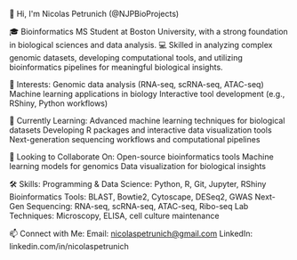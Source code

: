 👋 Hi, I'm Nicolas Petrunich (@NJPBioProjects)

🎓 Bioinformatics MS Student at Boston University, with a strong foundation in biological sciences and data analysis.
💻 Skilled in analyzing complex genomic datasets, developing computational tools, and utilizing bioinformatics pipelines for meaningful biological insights.

👀 Interests:
Genomic data analysis (RNA-seq, scRNA-seq, ATAC-seq)
Machine learning applications in biology
Interactive tool development (e.g., RShiny, Python workflows)

🌱 Currently Learning:
Advanced machine learning techniques for biological datasets
Developing R packages and interactive data visualization tools
Next-generation sequencing workflows and computational pipelines

💼 Looking to Collaborate On:
Open-source bioinformatics tools
Machine learning models for genomics
Data visualization for biological insights

🛠️ Skills:
Programming & Data Science: Python, R, Git, Jupyter, RShiny
Bioinformatics Tools: BLAST, Bowtie2, Cytoscape, DESeq2, GWAS
Next-Gen Sequencing: RNA-seq, scRNA-seq, ATAC-seq, Ribo-seq
Lab Techniques: Microscopy, ELISA, cell culture maintenance

📫 Connect with Me:
Email: nicolaspetrunich@gmail.com
LinkedIn: linkedin.com/in/nicolaspetrunich
